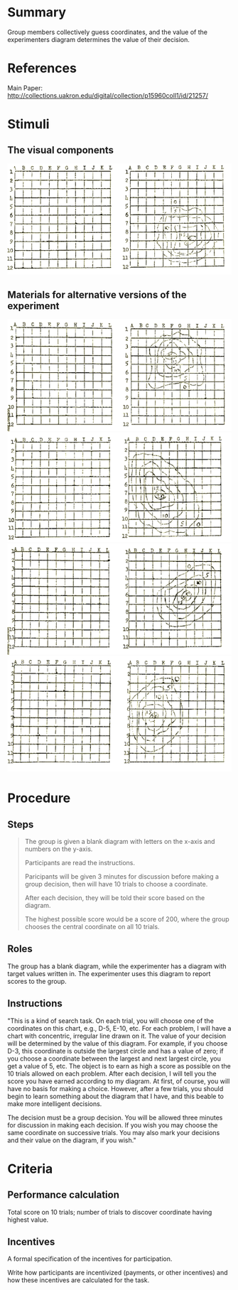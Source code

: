 # Summary
Group members collectively guess coordinates, and the value of the experimenters diagram determines the value of their decision. 

# References
Main Paper: http://collections.uakron.edu/digital/collection/p15960coll1/id/21257/

# Stimuli
## The visual components
![89](images/89.png)

## Materials for alternative versions of the experiment 
![90](images/90.png)
![91](images/91.png)
![92](images/92.png)
![93](images/93.png)

# Procedure
## Steps
>The group is given a blank diagram with letters on the x-axis and numbers on the y-axis.
>
>Participants are read the instructions.
>
>Paricipants will be given 3 minutes for discussion before making a group decision, then will have 10 trials to choose a coordinate.
>
>After each decision, they will be told their score based on the diagram.
>
>The highest possible score would be a score of 200, where the group chooses the central coordinate on all 10 trials.

## Roles 
The group has a blank diagram, while the experimenter has a diagram with target values written in. The experimenter uses this diagram to report scores to the group.

## Instructions
"This is a kind of search task. On each trial, you will choose one of the coordinates on this chart, e.g., D-5, E-10, etc. For each problem, I will have a chart with concentric, irregular line drawn on it. The value of your decision will be determined by the value of this diagram. For example, if you choose D-3, this coordinate is outside the largest circle and has a value of zero; if you choose a coordinate between the largest and next largest circle, you get a value of 5, etc. The object is to earn as high a score as possible on the 10 trials allowed on each problem. After each decision, I will tell you the score you have earned according to my diagram. At first, of course, you will have no basis for making a choice. However, after a few trials, you should begin to learn something about the diagram that I have, and this beable to make more intelligent decisions.

The decision must be a group decision. You will be allowed three minutes for discussion in making each decision. If you wish you may choose the same coordinate on successive trials. You may also mark your decisions and their value on the diagram, if you wish."


# Criteria
## Performance calculation
Total score on 10 trials; number of trials to discover coordinate having highest value.

## Incentives
A formal specification of the incentives for participation.   

Write how participants are incentivized (payments, or other incentives) and how these incentives are calculated for the task.
